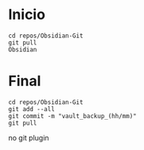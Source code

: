 # Inicio
```obsidian_pull
cd repos/Obsidian-Git
git pull
Obsidian
```

# Final
```obsidian_push
cd repos/Obsidian-Git
git add --all
git commit -m "vault_backup_(hh/mm)"
git pull
```
 no git plugin
 
